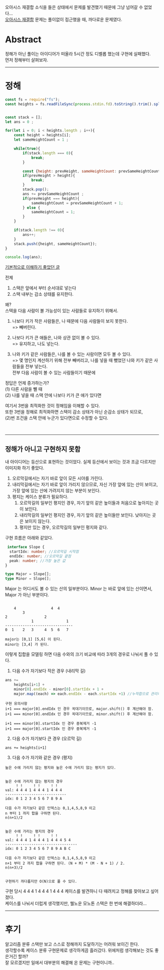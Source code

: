 오아시스 재결합 소식을 들은 상태에서 문제를 발견했기 때문에 그냥 넘어갈 수 없었다...  
[오아시스 재결합](https://www.acmicpc.net/problem/3015) 문제는 풀이없이 접근했을 때, 까다로운 문제였다.

# Abstract 

정해가 아닌 풀이는 아이디어가 떠올라 5시간 정도 디벨롭 했는데 구현에 실패했다.  
먼저 정해부터 살펴보자.

----

# 정해

```javascript
const fs = require("fs");
const heights = fs.readFileSync(process.stdin.fd).toString().trim().split("\n").slice(1).map(s=> +s);


const stack = [];
let ans = 0 ;

for(let i = 0; i < heights.length ; i++){
    const height = heights[i];
    let sameHeightCount = 1 ;

    while(true){
        if(stack.length === 0){
            break;
        }

        const {height: prevHeight, sameHeightCount: prevSameHeightCount} = stack[stack.length -1];
        if(prevHeight > height){
            break;
        }
        stack.pop();
        ans += prevSameHeightCount ;
        if(prevHeight === height){
            sameHeightCount = prevSameHeightCount + 1;
        } else {
            sameHeightCount = 1;
        }
    }

    if(stack.length !== 0){
        ans++;
    }
    stack.push({height, sameHeightCount});
}

console.log(ans);
```

[기본적으로 이해하기 좋았던 글](https://justicehui.github.io/coi/2018/11/06/BOJ3015/)


전제 
1. 스택은 앞에서 부터 순서대로 넣는다
2. 스택 내부는 감소 상태를 유지한다.

왜?   
스택을 다음 사람이 볼 가능성이 있는 사람들로 유지하기 위해서.


1. 나보다 키가 작은 사람들은, 나 때문에 다음 사람들이 보지 못한다.   
=> 빼버린다.


2. 나보다 키가 큰 애들은, 나와 상관 없이 볼 수 있다.  
=> 유지하고, 나도 넣는다.


3. 나와 키가 같은 사람들은, 나를 볼 수 있는 사람이면 모두 볼 수 있다.  
=> 몇 명인지 계산하기 위해 전부 빼버리고, 나를 넣을 때 뺐었던 나와 키가 같은 사람들을 전부 넣는다.   
전부 다음 사람이 볼 수 있는 사람들이기 때문에

   
정답은 언제 증가하는가?  
(1) 다른 사람을 뺄 때   
(2) 나를 넣을 때 스택 안에 나보다 키가 큰 애가 있다면  


여기서 3번을 최적화한 것이 정해임을 이해할 수 있다.  
또한 3번을 정해로 최적화하면 스택이 감소 상태가 아닌 순감소 상태가 되므로,  
(2)번 조건을 스택 안에 누군가 있다면으로 수정할 수 있다.


<br>

----

정해가 아니고 구현하지 못함
---

내 아이디어는 등산으로 표현하는 것이었다. 실제 등산에서 보이는 것과 조금 다르지만 이미지화 하기 좋았다.   

1. 오르막길에서는 자기 바로 앞이 모든 시야를 가린다.
2. 내리막길에서는 자기 바로 앞이 가리지 않으므로, 자신 가장 앞에 있는 산이 보이고, 가장 앞에 있는 산에 가려지지 않는 부분이 보인다.
3. 평지는 케이스 분류가 필요하다.
   1. 오르막길의 일부인 평지인 경우, 자기 앞의 같은 높이들과 처음으로 높아지는 곳이 보인다.
   2. 내리막길의 일부인 평지인 경우, 자기 앞의 같은 높이들만 보인다. 낮아지는 곳은 보이지 않는다.
   3. 평지만 있는 경우, 오르막길의 일부인 평지와 같다.

구현 흐름은 아래와 같았다.

```typescript
 interface Slope {
  startIdx: number; //오르막길 시작점
  endIdx: number; //오르막길 끝점
  peak: number; //가장 높은 값
}  

type Major = Slope[];
type Minor = Slope[];

```

Major 는 어디서도 볼 수 있는 산의 일부분이다.
Minor 는 바로 앞에 있는 산이면서, Major 가 아닌 부분이다.
```
                        
    4                4  4 
        3       
2                 2          
            1               1
-------------------------------
0  1    2   3     4  5  6   7  
          
major는 [0,1] [5,6] 이 된다.
minor는 [3,4] 가 된다.        

```

이렇게 집합을 모델링 하면 다음 수와의 크기 비교에 따라 3개의 경우로 나눠서 풀 수 있다.


1. 다음 수가 자기보다 작은 경우 (내리막 길)
```javascript
ans += 
    heights[i+1] + 
    minor[0].endIdx - minor[0].startIdx + 1 +
    major.map((each) => each.endIdx - each.startIdx +1) //누적합으로 관리하면 O(N) 으로 계산된다.
```
```
구현 유의사항
i+1 === major[0].endIdx 인 경우 꼭대기이므로, major.shift() 후 계산해야 함.
i+1 === minor[0].endIdx 인 경우 꼭대기이므로, minor.shift() 후 계산해야 함.

i+1 === minor[0].startIdx 인 경우 중복제거 -1
i+1 === major[0].startIdx 인 경우 중복제거 -1
```



2. 다음 수가 자기보다 큰 경우 (오르막 길)
```
ans += heights[i+1]
```

3. 다음 수가 자기와 같은 경우 (평지)

```
높은 수에 가리지 않는 평지와 높은 수에 가리지 않는 평지가 있다.


높은 수에 가리지 않는 평지의 경우 
     ! !     ! !     ! ! 
val: 4 4 4 1 4 4 4 1 4 4 4
----------------------------
idx: 0 1 2 3 4 5 6 7 8 9 A

다음 수가 자기보다 같은 인덱스는 0,1,4,5,8,9 이고 
n 부터 1 까지 합을 구하면 된다. 
n(n+1)/2


높은 수에 가리는 평지의 경우
     ! !     ! !     ! ! 
val: 4 4 4 1 4 4 4 1 4 4 4 5 4
---------------------------------
idx: 0 1 2 3 4 5 6 7 8 9 A B C

다음 수가 자기보다 같은 인덱스는 0,1,4,5,8,9 이고 
n+1 부터 2 까지 합을 구하면 된다. (N + M) * (M - N + 1) / 2.
n(n+3)/2 


구현하기 까다롭지만 O(N)으로 풀 수 있다.
```


구현 당시 4 4 4 1 4 4 4 1 4 4 4 케이스를 발견하니 다 때려치고 정해를 찾아보고 싶어졌다.  
케이스를 나눠서 더럽게 생각했지만, 웰노운 모노톤 스택은 한 번에 해결하더라...

------------------------------




# 후기


알고리즘 분류 스택만 보고 스스로 정해까지 도달하기는 어려워 보이긴 한다.  
생각할수록 케이스 분류 구현문제로 생각하게끔 흘러갔다. 위에처럼 생각해보는 것도 좋은거긴 할까?  
잘 모르겠지만 일에서 대부분의 해결해 온 문제는 구현이니까..

